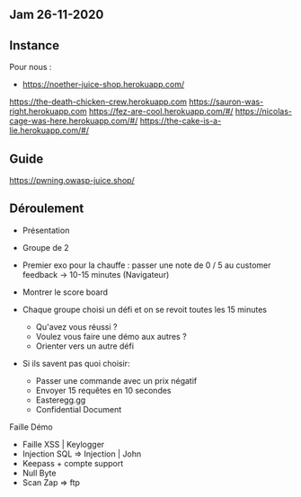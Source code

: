 Jam  26-11-2020
----

Instance
----

Pour nous :
- https://noether-juice-shop.herokuapp.com/

https://the-death-chicken-crew.herokuapp.com
https://sauron-was-right.herokuapp.com
https://fez-are-cool.herokuapp.com/#/
https://nicolas-cage-was-here.herokuapp.com/#/
https://the-cake-is-a-lie.herokuapp.com/#/

Guide
-----

https://pwning.owasp-juice.shop/

Déroulement
-----

- Présentation
- Groupe de 2

- Premier exo pour la chauffe : passer une note de 0 / 5 au customer feedback -> 10-15 minutes (Navigateur)
	
- Montrer le score board
- Chaque groupe choisi un défi et on se revoit toutes les 15 minutes
	- Qu'avez vous réussi ?
	- Voulez vous faire une démo aux autres ?
	- Orienter vers un autre défi

- Si ils savent pas quoi choisir:
	- Passer une commande avec un prix négatif
	- Envoyer 15 requêtes en 10 secondes
	- Easteregg.gg
	- Confidential Document

Faille Démo
* Faille XSS | Keylogger
* Injection SQL => Injection | John 
* Keepass + compte support
* Null Byte
* Scan Zap => ftp


